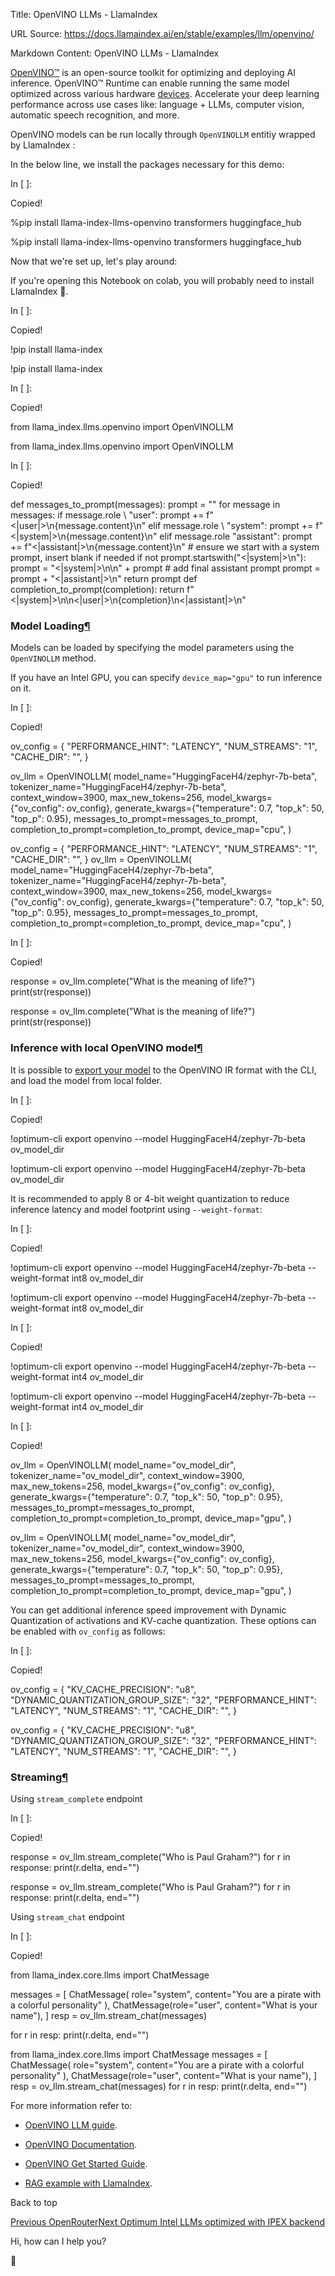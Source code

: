 Title: OpenVINO LLMs - LlamaIndex

URL Source: https://docs.llamaindex.ai/en/stable/examples/llm/openvino/

Markdown Content:
OpenVINO LLMs - LlamaIndex


[OpenVINO™](https://github.com/openvinotoolkit/openvino) is an open-source toolkit for optimizing and deploying AI inference. OpenVINO™ Runtime can enable running the same model optimized across various hardware [devices](https://github.com/openvinotoolkit/openvino?tab=readme-ov-file#supported-hardware-matrix). Accelerate your deep learning performance across use cases like: language + LLMs, computer vision, automatic speech recognition, and more.

OpenVINO models can be run locally through `OpenVINOLLM` entitiy wrapped by LlamaIndex :

In the below line, we install the packages necessary for this demo:

In \[ \]:

Copied!

%pip install llama\-index\-llms\-openvino transformers huggingface\_hub

%pip install llama-index-llms-openvino transformers huggingface\_hub

Now that we're set up, let's play around:

If you're opening this Notebook on colab, you will probably need to install LlamaIndex 🦙.

In \[ \]:

Copied!

!pip install llama\-index

!pip install llama-index

In \[ \]:

Copied!

from llama\_index.llms.openvino import OpenVINOLLM

from llama\_index.llms.openvino import OpenVINOLLM

In \[ \]:

Copied!

def messages\_to\_prompt(messages):
    prompt \= ""
    for message in messages:
        if message.role \ "user":
            prompt += f"<|user|>\\n{message.content}</s>\\n"
        elif message.role \ "system": prompt += f"<|system|>\\n{message.content}\\n" elif message.role  "assistant": prompt += f"<|assistant|>\\n{message.content}\\n" # ensure we start with a system prompt, insert blank if needed if not prompt.startswith("<|system|>\\n"): prompt = "<|system|>\\n\\n" + prompt # add final assistant prompt prompt = prompt + "<|assistant|>\\n" return prompt def completion\_to\_prompt(completion): return f"<|system|>\\n\\n<|user|>\\n{completion}\\n<|assistant|>\\n"

### Model Loading[¶](https://docs.llamaindex.ai/en/stable/examples/llm/openvino/#model-loading)

Models can be loaded by specifying the model parameters using the `OpenVINOLLM` method.

If you have an Intel GPU, you can specify `device_map="gpu"` to run inference on it.

In \[ \]:

Copied!

ov\_config \= {
    "PERFORMANCE\_HINT": "LATENCY",
    "NUM\_STREAMS": "1",
    "CACHE\_DIR": "",
}

ov\_llm \= OpenVINOLLM(
    model\_name\="HuggingFaceH4/zephyr-7b-beta",
    tokenizer\_name\="HuggingFaceH4/zephyr-7b-beta",
    context\_window\=3900,
    max\_new\_tokens\=256,
    model\_kwargs\={"ov\_config": ov\_config},
    generate\_kwargs\={"temperature": 0.7, "top\_k": 50, "top\_p": 0.95},
    messages\_to\_prompt\=messages\_to\_prompt,
    completion\_to\_prompt\=completion\_to\_prompt,
    device\_map\="cpu",
)

ov\_config = { "PERFORMANCE\_HINT": "LATENCY", "NUM\_STREAMS": "1", "CACHE\_DIR": "", } ov\_llm = OpenVINOLLM( model\_name="HuggingFaceH4/zephyr-7b-beta", tokenizer\_name="HuggingFaceH4/zephyr-7b-beta", context\_window=3900, max\_new\_tokens=256, model\_kwargs={"ov\_config": ov\_config}, generate\_kwargs={"temperature": 0.7, "top\_k": 50, "top\_p": 0.95}, messages\_to\_prompt=messages\_to\_prompt, completion\_to\_prompt=completion\_to\_prompt, device\_map="cpu", )

In \[ \]:

Copied!

response \= ov\_llm.complete("What is the meaning of life?")
print(str(response))

response = ov\_llm.complete("What is the meaning of life?") print(str(response))

### Inference with local OpenVINO model[¶](https://docs.llamaindex.ai/en/stable/examples/llm/openvino/#inference-with-local-openvino-model)

It is possible to [export your model](https://github.com/huggingface/optimum-intel?tab=readme-ov-file#export) to the OpenVINO IR format with the CLI, and load the model from local folder.

In \[ \]:

Copied!

!optimum\-cli export openvino \--model HuggingFaceH4/zephyr\-7b\-beta ov\_model\_dir

!optimum-cli export openvino --model HuggingFaceH4/zephyr-7b-beta ov\_model\_dir

It is recommended to apply 8 or 4-bit weight quantization to reduce inference latency and model footprint using `--weight-format`:

In \[ \]:

Copied!

!optimum\-cli export openvino \--model HuggingFaceH4/zephyr\-7b\-beta \--weight\-format int8 ov\_model\_dir

!optimum-cli export openvino --model HuggingFaceH4/zephyr-7b-beta --weight-format int8 ov\_model\_dir

In \[ \]:

Copied!

!optimum\-cli export openvino \--model HuggingFaceH4/zephyr\-7b\-beta \--weight\-format int4 ov\_model\_dir

!optimum-cli export openvino --model HuggingFaceH4/zephyr-7b-beta --weight-format int4 ov\_model\_dir

In \[ \]:

Copied!

ov\_llm \= OpenVINOLLM(
    model\_name\="ov\_model\_dir",
    tokenizer\_name\="ov\_model\_dir",
    context\_window\=3900,
    max\_new\_tokens\=256,
    model\_kwargs\={"ov\_config": ov\_config},
    generate\_kwargs\={"temperature": 0.7, "top\_k": 50, "top\_p": 0.95},
    messages\_to\_prompt\=messages\_to\_prompt,
    completion\_to\_prompt\=completion\_to\_prompt,
    device\_map\="gpu",
)

ov\_llm = OpenVINOLLM( model\_name="ov\_model\_dir", tokenizer\_name="ov\_model\_dir", context\_window=3900, max\_new\_tokens=256, model\_kwargs={"ov\_config": ov\_config}, generate\_kwargs={"temperature": 0.7, "top\_k": 50, "top\_p": 0.95}, messages\_to\_prompt=messages\_to\_prompt, completion\_to\_prompt=completion\_to\_prompt, device\_map="gpu", )

You can get additional inference speed improvement with Dynamic Quantization of activations and KV-cache quantization. These options can be enabled with `ov_config` as follows:

In \[ \]:

Copied!

ov\_config \= {
    "KV\_CACHE\_PRECISION": "u8",
    "DYNAMIC\_QUANTIZATION\_GROUP\_SIZE": "32",
    "PERFORMANCE\_HINT": "LATENCY",
    "NUM\_STREAMS": "1",
    "CACHE\_DIR": "",
}

ov\_config = { "KV\_CACHE\_PRECISION": "u8", "DYNAMIC\_QUANTIZATION\_GROUP\_SIZE": "32", "PERFORMANCE\_HINT": "LATENCY", "NUM\_STREAMS": "1", "CACHE\_DIR": "", }

### Streaming[¶](https://docs.llamaindex.ai/en/stable/examples/llm/openvino/#streaming)

Using `stream_complete` endpoint

In \[ \]:

Copied!

response \= ov\_llm.stream\_complete("Who is Paul Graham?")
for r in response:
    print(r.delta, end\="")

response = ov\_llm.stream\_complete("Who is Paul Graham?") for r in response: print(r.delta, end="")

Using `stream_chat` endpoint

In \[ \]:

Copied!

from llama\_index.core.llms import ChatMessage

messages \= \[
    ChatMessage(
        role\="system", content\="You are a pirate with a colorful personality"
    ),
    ChatMessage(role\="user", content\="What is your name"),
\]
resp \= ov\_llm.stream\_chat(messages)

for r in resp:
    print(r.delta, end\="")

from llama\_index.core.llms import ChatMessage messages = \[ ChatMessage( role="system", content="You are a pirate with a colorful personality" ), ChatMessage(role="user", content="What is your name"), \] resp = ov\_llm.stream\_chat(messages) for r in resp: print(r.delta, end="")

For more information refer to:

*   [OpenVINO LLM guide](https://docs.openvino.ai/2024/learn-openvino/llm_inference_guide.html).
    
*   [OpenVINO Documentation](https://docs.openvino.ai/2024/home.html).
    
*   [OpenVINO Get Started Guide](https://www.intel.com/content/www/us/en/content-details/819067/openvino-get-started-guide.html).
    
*   [RAG example with LlamaIndex](https://github.com/openvinotoolkit/openvino_notebooks/tree/latest/notebooks/llm-rag-llamaindex).
    

Back to top

[Previous OpenRouter](https://docs.llamaindex.ai/en/stable/examples/llm/openrouter/)[Next Optimum Intel LLMs optimized with IPEX backend](https://docs.llamaindex.ai/en/stable/examples/llm/optimum_intel/)

Hi, how can I help you?

🦙
